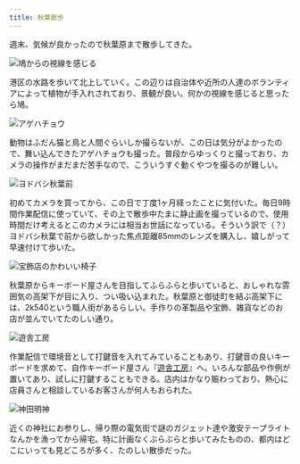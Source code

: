 ```yaml
---
title: 秋葉散歩
---
```

週末、気候が良かったので秋葉原まで散歩してきた。

![](https://lh6.googleusercontent.com/EFzVcUbn2ixaiZUOxzOF2CTZ9jqvTz6T2GaKMS9YsYT67XUmKsKzwMkwglEnXNsyXpFLDyTdcb7wHxKf2eoj6vW725BNNLM4nfqbygWyA3zy_7UnCxIQ48VGxs7pjht7PoSANVc5eDCLXO6q2ttcJ6Xm2BNriBu8KmTT2eanK0a_3VN0zzKCe0k9NJj0Rw "鳩からの視線を感じる")

港区の水路を歩いて北上していく。この辺りは自治体や近所の人達のボランティアによって植物が手入れされており、景観が良い。何かの視線を感じると思ったら鳩。

![](https://lh3.googleusercontent.com/B1oN-lIoIrkto99GVvdA1A2MdS5t1gucnDW6LubUwqVPDCv0Jypjlvrso_4YiragHyz-CB0SL8ZbfZnL1rgBxQ-H0N5CUqqocWSrp3sSeQwcYuAXJBctvsvSXyOxkmfBqYBrKOb3HeGfZjd-sH5MLrwXBwZboxHcEBBDlP-4-lyu384JpKQ-Lzk_4xvP-Q "アゲハチョウ")

動物はふだん猫と鳥と人間ぐらいしか撮らないが、この日は気分がよかったので、舞い込んできたアゲハチョウも撮った。普段からゆっくりと撮っており、カメラの操作がまだまだ苦手なので、こういうすぐ動くやつを撮るのが難しい。

![](https://lh3.googleusercontent.com/T1u4BUDC8Xw5Y54hhouISyeXZKXEs9YBzSzFuFIHUTdxhqIbHEqidv99D2yDY8hdjp96JnagfyYvbxVDTcOhc7APFJmsPx_ZZoB-QvjEHchtwCPOsT2fXKNKddeNF1rVf-g0PosSRb_bwkWso5nSO8-AtAYdTsgbDJXq0zK1xIvnrlVGdeYasvctMZnOHA "ヨドバシ秋葉前")

初めてカメラを買ってから、この日で丁度1ヶ月経ったことに気付いた。毎日9時間作業配信に使っていて、その上で散歩中たまに静止画を撮っているので、使用時間だけ考えるとこのカメラには相当お世話になっている。そういう訳で（？）ヨドバシ秋葉で前から欲しかった焦点距離85mmのレンズを購入し、嬉しがって早速付けて歩いた。

![](https://lh6.googleusercontent.com/pokl-fGWU0mmtxeHD2I1aodPV7Y_NXpgnT89VFjUtw5VK8QEjwv4fcJGpQUOJDw_qqhz_Za6iEPi4GD6n88Kng8Px9HG-LimCoeE1MuwYqObs03slRLyQBDspGkppW_MfeiiY31Dn4onqHl9yNcElSHlMVfwVOed9ugimDXx_E3z3voz0inrVJ3ub_hsWQ "宝飾店のかわいい椅子")

秋葉原からキーボード屋さんを目指してふらふらと歩いていると、おしゃれな雰囲気の高架下が目に入り、つい吸い込まれた。秋葉原と御徒町を結ぶ高架下には、2k540という職人街があるらしい。手作りの革製品や宝飾、雑貨などのお店が並んでいてたのしい通り。

![](https://lh4.googleusercontent.com/BrtDubPJjRkcKmZL-PEFs9vAudYL0BAQ7zmfY_3N9L18uDoTNI-EA2D5FIk0JyAWHuEehN9LJT3YJzFo988NGgclHyr_o9-LUsZmpWxcjiwEHZsZIbYCozZ72pBdNtz-z9Hgp75leooKchTk5kta1yzphhRti6SjXR9w1sjHWX59AZRfBp2hAsq-rsFcUQ "遊舎工房")

作業配信で環境音として打鍵音を入れてみていることもあり、打鍵音の良いキーボードを求めて、自作キーボード屋さん『[遊舎工房](https://yushakobo.jp/)』へ。いろんな部品や作例が置いてあり、試しに打鍵することもできる。店内はかなり賑わっており、熱心に店員さんと相談しているお客さんが何人もおられた。

![](https://lh4.googleusercontent.com/uOy6-PIFIp9RgbVvH5srF4F6o5Fukgym9VPn32WNsu7GNEUPMN21drGxYmrZsbZiTAM9jeLnme03KsqoNhK28LzE2KzsfDV9BOPjB6XLERK1Iw4CrSTmG00cGOG4jYUlQQIbwlxW_oRGXuxe4rhdqeJ9UKd4LUvLVIk2nGGoFwjsTx5fxhp9R3tCAOEs-A "神田明神")

近くの神社にお参りし、帰り際の電気街で謎のガジェット達や激安テープライトなんかを漁ってから帰宅。特に計画なくぶらぶらと歩いてみたものの、都内はどこにいっても見どころが多く、たのしい散歩だった。
